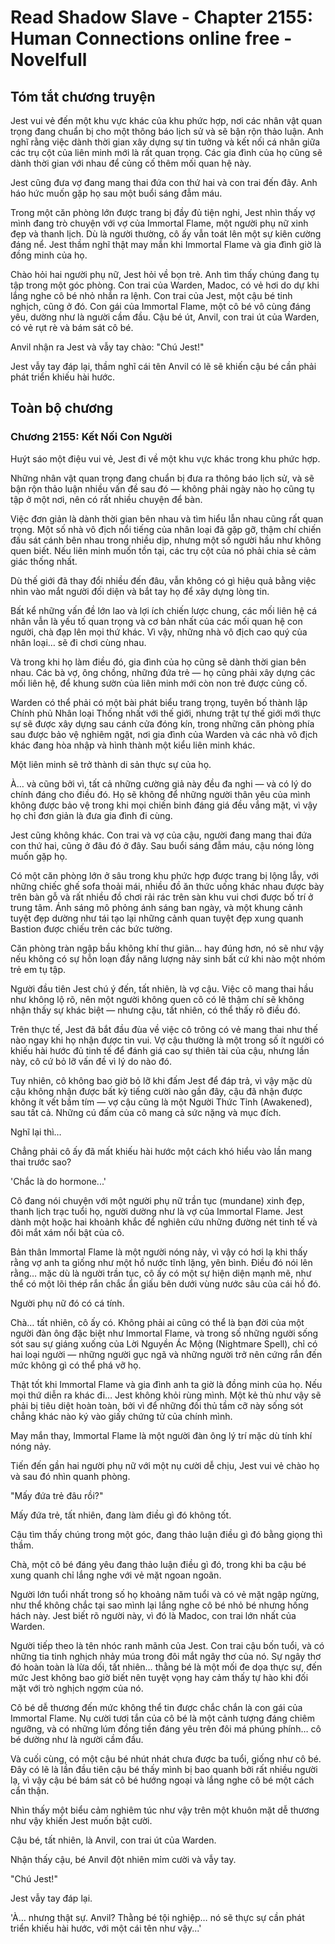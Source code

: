 # Read Shadow Slave - Chapter 2155: Human Connections online free - Novelfull

## Tóm tắt chương truyện

Jest vui vẻ đến một khu vực khác của khu phức hợp, nơi các nhân vật quan trọng đang chuẩn bị cho một thông báo lịch sử và sẽ bận rộn thảo luận. Anh nghĩ rằng việc dành thời gian xây dựng sự tin tưởng và kết nối cá nhân giữa các trụ cột của liên minh mới là rất quan trọng. Các gia đình của họ cũng sẽ dành thời gian với nhau để củng cố thêm mối quan hệ này.

Jest cũng đưa vợ đang mang thai đứa con thứ hai và con trai đến đây. Anh háo hức muốn gặp họ sau một buổi sáng đẫm máu.

Trong một căn phòng lớn được trang bị đầy đủ tiện nghi, Jest nhìn thấy vợ mình đang trò chuyện với vợ của Immortal Flame, một người phụ nữ xinh đẹp và thanh lịch. Dù là người thường, cô ấy vẫn toát lên một sự kiên cường đáng nể. Jest thầm nghĩ thật may mắn khi Immortal Flame và gia đình giờ là đồng minh của họ.

Chào hỏi hai người phụ nữ, Jest hỏi về bọn trẻ. Anh tìm thấy chúng đang tụ tập trong một góc phòng. Con trai của Warden, Madoc, có vẻ hơi do dự khi lắng nghe cô bé nhỏ nhắn ra lệnh. Con trai của Jest, một cậu bé tinh nghịch, cũng ở đó. Con gái của Immortal Flame, một cô bé vô cùng đáng yêu, dường như là người cầm đầu. Cậu bé út, Anvil, con trai út của Warden, có vẻ rụt rè và bám sát cô bé.

Anvil nhận ra Jest và vẫy tay chào: "Chú Jest!"

Jest vẫy tay đáp lại, thầm nghĩ cái tên Anvil có lẽ sẽ khiến cậu bé cần phải phát triển khiếu hài hước.

## Toàn bộ chương

### Chương 2155: Kết Nối Con Người

Huýt sáo một điệu vui vẻ, Jest đi về một khu vực khác trong khu phức hợp.

Những nhân vật quan trọng đang chuẩn bị đưa ra thông báo lịch sử, và sẽ bận rộn thảo luận nhiều vấn đề sau đó — không phải ngày nào họ cũng tụ tập ở một nơi, nên có rất nhiều chuyện để bàn.

Việc đơn giản là dành thời gian bên nhau và tìm hiểu lẫn nhau cũng rất quan trọng. Một số nhà vô địch nổi tiếng của nhân loại đã gặp gỡ, thậm chí chiến đấu sát cánh bên nhau trong nhiều dịp, nhưng một số người hầu như không quen biết. Nếu liên minh muốn tồn tại, các trụ cột của nó phải chia sẻ cảm giác thống nhất.

Dù thế giới đã thay đổi nhiều đến đâu, vẫn không có gì hiệu quả bằng việc nhìn vào mắt người đối diện và bắt tay họ để xây dựng lòng tin.

Bất kể những vấn đề lớn lao và lợi ích chiến lược chung, các mối liên hệ cá nhân vẫn là yếu tố quan trọng và cơ bản nhất của các mối quan hệ con người, chà đạp lên mọi thứ khác. Vì vậy, những nhà vô địch cao quý của nhân loại… sẽ đi chơi cùng nhau.

Và trong khi họ làm điều đó, gia đình của họ cũng sẽ dành thời gian bên nhau. Các bà vợ, ông chồng, những đứa trẻ — họ cũng phải xây dựng các mối liên hệ, để khung sườn của liên minh mới còn non trẻ được củng cố.

Warden có thể phải có một bài phát biểu trang trọng, tuyên bố thành lập Chính phủ Nhân loại Thống nhất với thế giới, nhưng trật tự thế giới mới thực sự sẽ được xây dựng sau cánh cửa đóng kín, trong những căn phòng phía sau được bảo vệ nghiêm ngặt, nơi gia đình của Warden và các nhà vô địch khác đang hòa nhập và hình thành một kiểu liên minh khác.

Một liên minh sẽ trở thành di sản thực sự của họ.

À… và cũng bởi vì, tất cả những cường giả này đều đa nghi — và có lý do chính đáng cho điều đó. Họ sẽ không để những người thân yêu của mình không được bảo vệ trong khi mọi chiến binh đáng giá đều vắng mặt, vì vậy họ chỉ đơn giản là đưa gia đình đi cùng.

Jest cũng không khác. Con trai và vợ của cậu, người đang mang thai đứa con thứ hai, cũng ở đâu đó ở đây. Sau buổi sáng đẫm máu, cậu nóng lòng muốn gặp họ.

Có một căn phòng lớn ở sâu trong khu phức hợp được trang bị lộng lẫy, với những chiếc ghế sofa thoải mái, nhiều đồ ăn thức uống khác nhau được bày trên bàn gỗ và rất nhiều đồ chơi rải rác trên sàn khu vui chơi được bố trí ở trung tâm. Ánh sáng mô phỏng ánh sáng ban ngày, và một khung cảnh tuyệt đẹp dường như tái tạo lại những cảnh quan tuyệt đẹp xung quanh Bastion được chiếu trên các bức tường.

Căn phòng tràn ngập bầu không khí thư giãn… hay đúng hơn, nó sẽ như vậy nếu không có sự hỗn loạn đầy năng lượng nảy sinh bất cứ khi nào một nhóm trẻ em tụ tập.

Người đầu tiên Jest chú ý đến, tất nhiên, là vợ cậu. Việc cô mang thai hầu như không lộ rõ, nên một người không quen cô có lẽ thậm chí sẽ không nhận thấy sự khác biệt — nhưng cậu, tất nhiên, có thể thấy rõ điều đó.

Trên thực tế, Jest đã bắt đầu đùa về việc cô trông có vẻ mang thai như thế nào ngay khi họ nhận được tin vui. Vợ cậu thường là một trong số ít người có khiếu hài hước đủ tinh tế để đánh giá cao sự thiên tài của cậu, nhưng lần này, cô cứ bỏ lỡ vấn đề vì lý do nào đó.

Tuy nhiên, cô không bao giờ bỏ lỡ khi đấm Jest để đáp trả, vì vậy mặc dù cậu không nhận được bất kỳ tiếng cười nào gần đây, cậu đã nhận được không ít vết bầm tím — vợ cậu cũng là một Người Thức Tỉnh (Awakened), sau tất cả. Những cú đấm của cô mang cả sức nặng và mục đích.

Nghĩ lại thì…

Chẳng phải cô ấy đã mất khiếu hài hước một cách khó hiểu vào lần mang thai trước sao?

'Chắc là do hormone...'

Cô đang nói chuyện với một người phụ nữ trần tục (mundane) xinh đẹp, thanh lịch trạc tuổi họ, người dường như là vợ của Immortal Flame. Jest dành một hoặc hai khoảnh khắc để nghiên cứu những đường nét tinh tế và đôi mắt xám nổi bật của cô.

Bản thân Immortal Flame là một người nóng nảy, vì vậy có hơi lạ khi thấy rằng vợ anh ta giống như một hồ nước tĩnh lặng, yên bình. Điều đó nói lên rằng… mặc dù là người trần tục, cô ấy có một sự hiện diện mạnh mẽ, như thể có một lõi thép rắn chắc ẩn giấu bên dưới vùng nước sâu của cái hồ đó.

Người phụ nữ đó có cá tính.

Chà… tất nhiên, cô ấy có. Không phải ai cũng có thể là bạn đời của một người đàn ông đặc biệt như Immortal Flame, và trong số những người sống sót sau sự giáng xuống của Lời Nguyền Ác Mộng (Nightmare Spell), chỉ có hai loại người — những người gục ngã và những người trở nên cứng rắn đến mức không gì có thể phá vỡ họ.

Thật tốt khi Immortal Flame và gia đình anh ta giờ là đồng minh của họ. Nếu mọi thứ diễn ra khác đi… Jest không khỏi rùng mình. Một kẻ thù như vậy sẽ phải bị tiêu diệt hoàn toàn, bởi vì để những đối thủ tầm cỡ này sống sót chẳng khác nào ký vào giấy chứng tử của chính mình.

May mắn thay, Immortal Flame là một người đàn ông lý trí mặc dù tính khí nóng nảy.

Tiến đến gần hai người phụ nữ với một nụ cười dễ chịu, Jest vui vẻ chào họ và sau đó nhìn quanh phòng.

"Mấy đứa trẻ đâu rồi?"

Mấy đứa trẻ, tất nhiên, đang làm điều gì đó không tốt.

Cậu tìm thấy chúng trong một góc, đang thảo luận điều gì đó bằng giọng thì thầm.

Chà, một cô bé đáng yêu đang thảo luận điều gì đó, trong khi ba cậu bé xung quanh chỉ lắng nghe với vẻ mặt ngoan ngoãn.

Người lớn tuổi nhất trong số họ khoảng năm tuổi và có vẻ mặt ngập ngừng, như thể không chắc tại sao mình lại lắng nghe cô bé nhỏ bé nhưng hống hách này. Jest biết rõ người này, vì đó là Madoc, con trai lớn nhất của Warden.

Người tiếp theo là tên nhóc ranh mãnh của Jest. Con trai cậu bốn tuổi, và có những tia tinh nghịch nhảy múa trong đôi mắt ngây thơ của nó. Sự ngây thơ đó hoàn toàn là lừa dối, tất nhiên… thằng bé là một mối đe dọa thực sự, đến mức Jest không bao giờ biết nên tuyệt vọng hay cảm thấy tự hào khi đối mặt với trò nghịch ngợm của nó.

Cô bé dễ thương đến mức không thể tin được chắc chắn là con gái của Immortal Flame. Nụ cười tươi tắn của cô bé là một cảnh tượng đáng chiêm ngưỡng, và có những lúm đồng tiền đáng yêu trên đôi má phúng phính… cô bé dường như là người cầm đầu.

Và cuối cùng, có một cậu bé nhút nhát chưa được ba tuổi, giống như cô bé. Đây có lẽ là lần đầu tiên cậu bé thấy mình bị bao quanh bởi rất nhiều người lạ, vì vậy cậu bé bám sát cô bé hướng ngoại và lắng nghe cô bé một cách cẩn thận.

Nhìn thấy một biểu cảm nghiêm túc như vậy trên một khuôn mặt dễ thương như vậy khiến Jest muốn bật cười.

Cậu bé, tất nhiên, là Anvil, con trai út của Warden.

Nhận thấy cậu, bé Anvil đột nhiên mỉm cười và vẫy tay.

"Chú Jest!"

Jest vẫy tay đáp lại.

'À… nhưng thật sự. Anvil? Thằng bé tội nghiệp… nó sẽ thực sự cần phát triển khiếu hài hước, với một cái tên như vậy...'